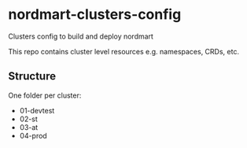 # nordmart-clusters-config
Clusters config to build and deploy nordmart

This repo contains cluster level resources e.g. namespaces, CRDs, etc.

## Structure

One folder per cluster:

- 01-devtest
- 02-st
- 03-at
- 04-prod